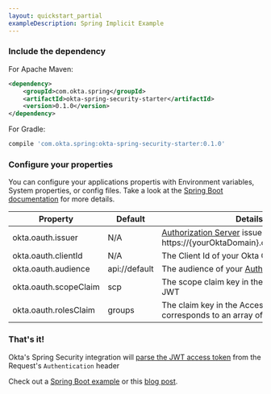 ```yaml
---
layout: quickstart_partial
exampleDescription: Spring Implicit Example
---
```


### Include the dependency

For Apache Maven:
```xml
<dependency>
    <groupId>com.okta.spring</groupId>
    <artifactId>okta-spring-security-starter</artifactId>
    <version>0.1.0</version>
</dependency>
```

For Gradle:
```groovy
compile 'com.okta.spring:okta-spring-security-starter:0.1.0'
```

### Configure your properties

You can configure your applications propertis with Environment variables, System properties, or config files.  Take a look at the [Spring Boot documentation](https://docs.spring.io/spring-boot/docs/current/reference/html/boot-features-external-config.html) for more details.

| Property | Default | Details |
|----------|---------|---------|
| okta.oauth.issuer     | N/A | [Authorization Server](/docs/how-to/set-up-auth-server.html) issuer URL, i.e.: https://{yourOktaDomain}.com/oauth2/default |
| okta.oauth.clientId   | N/A | The Client Id of your Okta OIDC application |
| okta.oauth.audience   | api://default | The audience of your [Authorization Server](/docs/how-to/set-up-auth-server.html) |
| okta.oauth.scopeClaim | scp | The scope claim key in the Access Token's JWT |
| okta.oauth.rolesClaim | groups | The claim key in the Access Token's JWT that corresponds to an array of the users groups. |

### That's it!

Okta's Spring Security integration will [parse the JWT access token](/blog/2017/06/21/what-the-heck-is-oauth#oauth-flows) from the Request's `Authentication` header

Check out a [Spring Boot example](https://github.com/okta/okta-spring-security/tree/master/examples) or this [blog post](https://scotch.io/@mraible/build-a-secure-notes-application-with-kotlin-typescript-and-okta). 